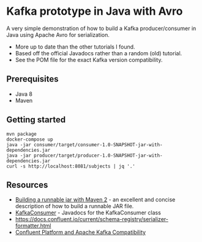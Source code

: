 Kafka prototype in Java with Avro
=================================

A very simple demonstration of how to build a Kafka producer/consumer in Java
using Apache Avro for serialization.

* More up to date than the other tutorials I found.
* Based off the official Javadocs rather than a random (old) tutorial.
* See the POM file for the exact Kafka version compatibility.

Prerequisites
-------------

* Java 8
* Maven

Getting started
---------------

    mvn package
    docker-compose up
    java -jar consumer/target/consumer-1.0-SNAPSHOT-jar-with-dependencies.jar
    java -jar producer/target/producer-1.0-SNAPSHOT-jar-with-dependencies.jar
    curl -s http://localhost:8081/subjects | jq '.'

Resources
---------

* [Building a runnable jar with Maven 2](https://stackoverflow.com/questions/2022032/building-a-runnable-jar-with-maven-2) - an excellent and concise description of how to build a runnable JAR file.
* [KafkaConsumer](https://kafka.apache.org/22/javadoc/index.html?org/apache/kafka/clients/consumer/KafkaConsumer.html) - Javadocs for the KafkaConsumer class
* https://docs.confluent.io/current/schema-registry/serializer-formatter.html
* [Confluent Platform and Apache Kafka Compatibility](https://docs.confluent.io/current/installation/versions-interoperability.html)
